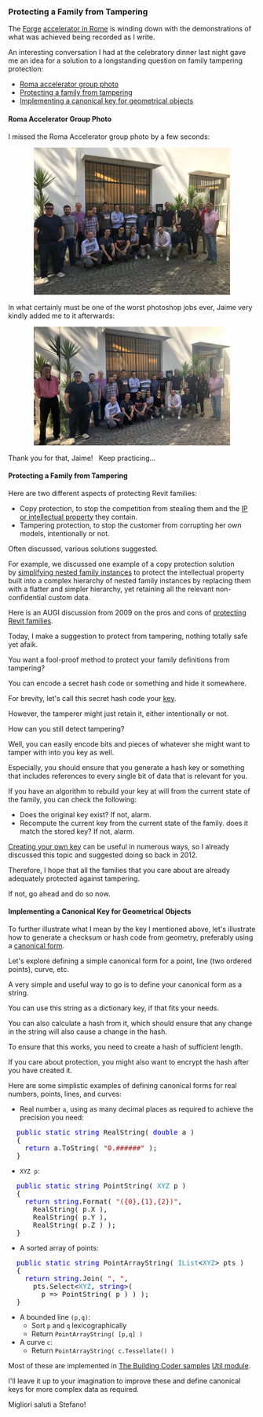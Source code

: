 <head>
<meta http-equiv="Content-Type" content="text/html; charset=utf-8">
<link rel="stylesheet" type="text/css" href="bc.css">
<script src="https://cdn.rawgit.com/google/code-prettify/master/loader/run_prettify.js" type="text/javascript"></script>
</head>

<!---

Protecting a family from tampering and implementing a canonical key for geometrical objects in the #RevitAPI @AutodeskForge @AutodeskRevit #bim #DynamoBim #ForgeDevCon http://bit.ly/familytampering

The Forge accelerator in Rome is winding down with the demonstrations of what was achieved being recorded as I write.
An interesting conversation I had at the celebratory dinner last night gave me an idea for a solution to a longstanding question on family tampering protection
&ndash; Roma accelerator group photo
&ndash; Protecting a family from tampering
&ndash; Implementing a canonical key for geometrical objects...

-->

### Protecting a Family from Tampering

The [Forge](https://autodesk-forge.github.io)
[accelerator in Rome](http://autodeskcloudaccelerator.com)  is
winding down with the demonstrations of what was achieved being recorded as I write.

An interesting conversation I had at the celebratory dinner last night gave me an idea for a solution to a longstanding question on family tampering protection:

- [Roma accelerator group photo](#2) 
- [Protecting a family from tampering](#3) 
- [Implementing a canonical key for geometrical objects](#4) 


#### <a name="2"></a> Roma Accelerator Group Photo

I missed the Roma Accelerator group photo by a few seconds:

<center>
<img src="img/accelerator_roma_participants_400x300.jpg" alt="Roma accelerator participants lacking Jeremy" width="400">
</center>

In what certainly must be one of the worst photoshop jobs ever, Jaime very kindly added me to it afterwards:

<center>
<img src="img/accelerator_roma_participants_plus_jeremy_400.jpg" alt="Roma accelerator participants plus Jeremy" width="400">
</center>

Thank you for that, Jaime! &nbsp; Keep practicing...


#### <a name="3"></a> Protecting a Family from Tampering

Here are two different aspects of protecting Revit families:

- Copy protection, to stop the competition from stealing them and the [IP or intellectual property](https://en.wikipedia.org/wiki/Intellectual_property) they contain.
- Tampering protection, to stop the customer from corrupting her own models, intentionally or not.

Often discussed, various solutions suggested.

For example, we discussed one example of a copy protection solution  
by [simplifying nested family instances](http://thebuildingcoder.typepad.com/blog/2018/06/simplifying-nested-family-instances.html) to
protect the intellectual property built into a complex hierarchy of nested family instances by replacing them with a flatter and simpler hierarchy, yet retaining all the relevant non-confidential custom data.

Here is an AUGI discussion from 2009 on the pros and cons
of [protecting Revit families](http://forums.augi.com/showthread.php?73233-Protecting-Revit-Families).

Today, I make a suggestion to protect from tampering, nothing totally safe yet afaik.

You want a fool-proof method to protect your family definitions from tampering?

You can encode a secret hash code or something and hide it somewhere.

For brevity, let's call this secret hash code your <u>key</u>.

However, the tamperer might just retain it, either intentionally or not.

How can you still detect tampering?

Well, you can easily encode bits and pieces of whatever she might want to tamper with into you key as well.

Especially, you should ensure that you generate a hash key or something that includes references to every single bit of data that is relevant for you.

If you have an algorithm to rebuild your key at will from the current state of the family, you can check the following:

- Does the original key exist? If not, alarm.
- Recompute the current key from the current state of the family. does it match the stored key? If not, alarm.

[Creating your own key](http://thebuildingcoder.typepad.com/blog/2012/03/great-ocean-road-and-creating-your-own-key.html#2) can
be useful in numerous ways, so I already discussed this topic and suggested doing so back in 2012.

Therefore, I hope that all the families that you care about are already adequately protected against tampering.

If not, go ahead and do so now.


#### <a name="4"></a> Implementing a Canonical Key for Geometrical Objects

To further illustrate what I mean by the key I mentioned above, let's illustrate how to generate a checksum or hash code from geometry, preferably using
a [canonical form](https://en.wikipedia.org/wiki/Canonical_form).

Let's explore defining a simple canonical form for a point, line (two ordered points), curve, etc.

A very simple and useful way to go is to define your canonical form as a string.

You can use this string as a dictionary key, if that fits your needs.

You can also calculate a hash from it, which should ensure that any change in the string will also cause a change in the hash.

To ensure that this works, you need to create a hash of sufficient length.

If you care about protection, you might also want to encrypt the hash after you have created it.

Here are some simplistic examples of defining canonical forms for real numbers, points, lines, and curves:

- Real number `a`, using as many decimal places as required to achieve the precision you need:

<pre class="code">
  <span style="color:blue;">public</span>&nbsp;<span style="color:blue;">static</span>&nbsp;<span style="color:blue;">string</span>&nbsp;RealString(&nbsp;<span style="color:blue;">double</span>&nbsp;a&nbsp;)
  {
  &nbsp;&nbsp;<span style="color:blue;">return</span>&nbsp;a.ToString(&nbsp;<span style="color:#a31515;">&quot;0.######&quot;</span>&nbsp;);
  }
</pre>

- `XYZ p`:

<pre class="code">
  <span style="color:blue;">public</span>&nbsp;<span style="color:blue;">static</span>&nbsp;<span style="color:blue;">string</span>&nbsp;PointString(&nbsp;<span style="color:#2b91af;">XYZ</span>&nbsp;p&nbsp;)
  {
  &nbsp;&nbsp;<span style="color:blue;">return</span>&nbsp;<span style="color:blue;">string</span>.Format(&nbsp;<span style="color:#a31515;">&quot;({0},{1},{2})&quot;</span>,
  &nbsp;&nbsp;&nbsp;&nbsp;RealString(&nbsp;p.X&nbsp;),
  &nbsp;&nbsp;&nbsp;&nbsp;RealString(&nbsp;p.Y&nbsp;),
  &nbsp;&nbsp;&nbsp;&nbsp;RealString(&nbsp;p.Z&nbsp;)&nbsp;);
  }
</pre>

- A sorted array of points:

<pre class="code">
  <span style="color:blue;">public</span>&nbsp;<span style="color:blue;">static</span>&nbsp;<span style="color:blue;">string</span>&nbsp;PointArrayString(&nbsp;<span style="color:#2b91af;">IList</span>&lt;<span style="color:#2b91af;">XYZ</span>&gt;&nbsp;pts&nbsp;)
  {
  &nbsp;&nbsp;<span style="color:blue;">return</span>&nbsp;<span style="color:blue;">string</span>.Join(&nbsp;<span style="color:#a31515;">&quot;,&nbsp;&quot;</span>,
  &nbsp;&nbsp;&nbsp;&nbsp;pts.Select&lt;<span style="color:#2b91af;">XYZ</span>,&nbsp;<span style="color:blue;">string</span>&gt;(
  &nbsp;&nbsp;&nbsp;&nbsp;&nbsp;&nbsp;p&nbsp;=&gt;&nbsp;PointString(&nbsp;p&nbsp;)&nbsp;)&nbsp;);
  }
</pre>

- A bounded line `(p,q)`:
    - Sort `p` and `q` lexicographically
    - Return `PointArrayString( [p,q] )`
- A curve `c`:
    - Return `PointArrayString( c.Tessellate() )`

Most of these are implemented
in [The Building Coder samples](https://github.com/jeremytammik/the_building_coder_samples)
[Util module](https://github.com/jeremytammik/the_building_coder_samples/blob/master/BuildingCoder/BuildingCoder/Util.cs).


I'll leave it up to your imagination to improve these and define canonical keys for more complex data as required.

Migliori saluti a Stefano!

